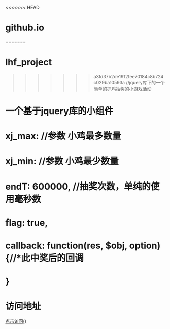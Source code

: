 <<<<<<< HEAD
# github.io
=======
# lhf_project
>>>>>>> a3fd37b2de1912fee70184c8b724c029ba10593a
 //jquery库下的一个简单的抓鸡抽奖的小游戏活动
 
 # 一个基于jquery库的小组件
 # 	xj_max: //参数 小鸡最多数量
 # 	xj_min:  //参数 小鸡最少数量
 # 	endT: 600000, //抽奖次数，单纯的使用毫秒数
 # 	flag: true,
 # 	callback: function(res, $obj, option) {//*此中奖后的回调
 #	}
 # 	
	
# 访问地址
<a href="https://leehf.github.io/myProject/catchJ/">点击访问()</a>
